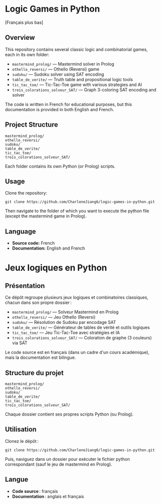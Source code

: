 # Logic Games in Python

[Français plus bas]

## Overview

This repository contains several classic logic and combinatorial games, each in its own folder:

- `mastermind_prolog/` — Mastermind solver in Prolog
- `othello_reversi/` — Othello (Reversi) game 
- `sudoku/` — Sudoku solver using SAT encoding
- `table_de_verite/` — Truth table and propositional logic tools
- `tic_tac_toe/` — Tic-Tac-Toe game with various strategies and AI
- `trois_colorations_solveur_SAT/` — Graph 3-coloring SAT encoding and solver

The code is written in French for educational purposes, but this documentation is provided in both English and French.

## Project Structure

```
mastermind_prolog/
othello_reversi/
sudoku/
table_de_verite/
tic_tac_toe/
trois_colorations_solveur_SAT/
```

Each folder contains its own Python (or Prolog) scripts.
## Usage

Clone the repository:
   ```
   git clone https://github.com/CharleneJiang6/logic-games-in-python.git
   ```
Then navigate to the folder of which you want to execute the python file (except the mastermind game in Prolog).

## Language

- **Source code:** French
- **Documentation:** English and French


# Jeux logiques en Python

## Présentation

Ce dépôt regroupe plusieurs jeux logiques et combinatoires classiques, chacun dans son propre dossier :

- `mastermind_prolog/` — Solveur Mastermind en Prolog
- `othello_reversi/` — Jeu Othello (Reversi)
- `sudoku/` — Résolution de Sudoku par encodage SAT
- `table_de_verite/` — Générateur de tables de vérité et outils logiques
- `tic_tac_toe/` — Jeu Tic-Tac-Toe avec stratégies et IA
- `trois_colorations_solveur_SAT/` — Coloration de graphe (3 couleurs) via SAT

Le code source est en français (dans un cadre d'un cours académique), mais la documentation est bilingue.

## Structure du projet

```
mastermind_prolog/
othello_reversi/
sudoku/
table_de_verite/
tic_tac_toe/
trois_colorations_solveur_SAT/
```

Chaque dossier contient ses propres scripts Python (ou Prolog).

## Utilisation

Clonez le dépôt :
   ```
   git clone https://github.com/CharleneJiang6/logic-games-in-python.git
   ```
Puis, naviguez dans un dossier pour exécuter le fichier python correspondant (sauf le jeu de mastermind en Prolog).

## Langue

- **Code source** : français
- **Documentation** : anglais et français
